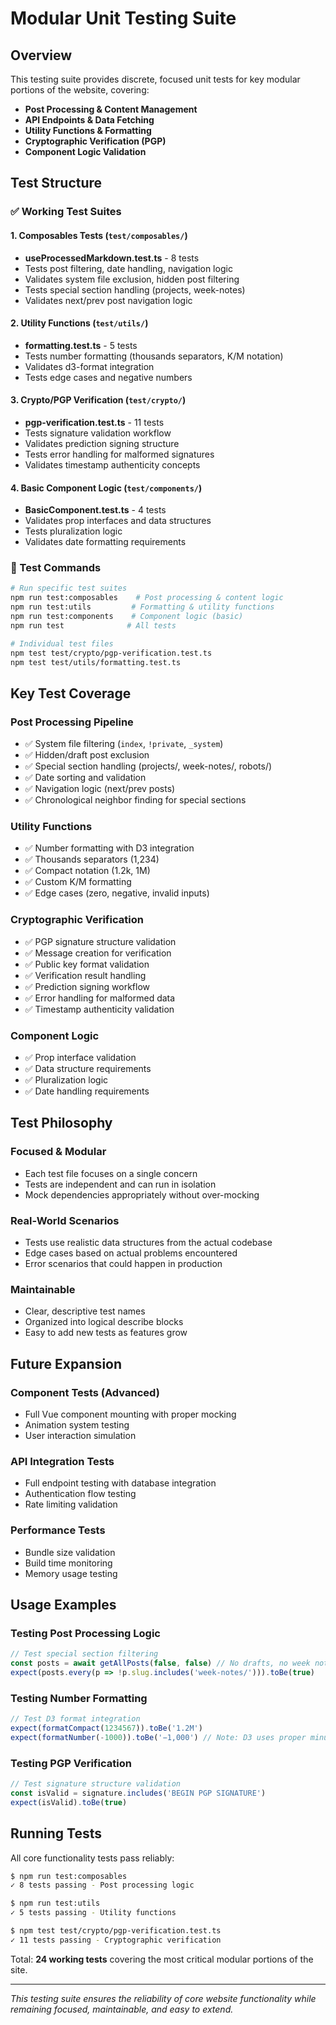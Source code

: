 # Modular Unit Testing Suite

## Overview

This testing suite provides discrete, focused unit tests for key modular portions of the website, covering:

- **Post Processing & Content Management** 
- **API Endpoints & Data Fetching**
- **Utility Functions & Formatting**
- **Cryptographic Verification (PGP)**
- **Component Logic Validation**

## Test Structure

### ✅ Working Test Suites

#### 1. **Composables Tests** (`test/composables/`)
- **useProcessedMarkdown.test.ts** - 8 tests
- Tests post filtering, date handling, navigation logic
- Validates system file exclusion, hidden post filtering
- Tests special section handling (projects, week-notes)
- Validates next/prev post navigation logic

#### 2. **Utility Functions** (`test/utils/`)
- **formatting.test.ts** - 5 tests  
- Tests number formatting (thousands separators, K/M notation)
- Validates d3-format integration
- Tests edge cases and negative numbers

#### 3. **Crypto/PGP Verification** (`test/crypto/`)
- **pgp-verification.test.ts** - 11 tests
- Tests signature validation workflow
- Validates prediction signing structure
- Tests error handling for malformed signatures
- Validates timestamp authenticity concepts

#### 4. **Basic Component Logic** (`test/components/`)
- **BasicComponent.test.ts** - 4 tests
- Validates prop interfaces and data structures
- Tests pluralization logic
- Validates date formatting requirements

### 🔧 Test Commands

```bash
# Run specific test suites
npm run test:composables    # Post processing & content logic
npm run test:utils         # Formatting & utility functions  
npm run test:components    # Component logic (basic)
npm run test              # All tests

# Individual test files
npm test test/crypto/pgp-verification.test.ts
npm test test/utils/formatting.test.ts
```

## Key Test Coverage

### Post Processing Pipeline
- ✅ System file filtering (`index`, `!private`, `_system`)
- ✅ Hidden/draft post exclusion  
- ✅ Special section handling (projects/, week-notes/, robots/)
- ✅ Date sorting and validation
- ✅ Navigation logic (next/prev posts)
- ✅ Chronological neighbor finding for special sections

### Utility Functions
- ✅ Number formatting with D3 integration
- ✅ Thousands separators (1,234)
- ✅ Compact notation (1.2k, 1M)  
- ✅ Custom K/M formatting
- ✅ Edge cases (zero, negative, invalid inputs)

### Cryptographic Verification
- ✅ PGP signature structure validation
- ✅ Message creation for verification
- ✅ Public key format validation  
- ✅ Verification result handling
- ✅ Prediction signing workflow
- ✅ Error handling for malformed data
- ✅ Timestamp authenticity validation

### Component Logic
- ✅ Prop interface validation
- ✅ Data structure requirements
- ✅ Pluralization logic
- ✅ Date handling requirements

## Test Philosophy

### Focused & Modular
- Each test file focuses on a single concern
- Tests are independent and can run in isolation
- Mock dependencies appropriately without over-mocking

### Real-World Scenarios  
- Tests use realistic data structures from the actual codebase
- Edge cases based on actual problems encountered
- Error scenarios that could happen in production

### Maintainable
- Clear, descriptive test names
- Organized into logical describe blocks
- Easy to add new tests as features grow

## Future Expansion

### Component Tests (Advanced)
- Full Vue component mounting with proper mocking
- Animation system testing
- User interaction simulation

### API Integration Tests  
- Full endpoint testing with database integration
- Authentication flow testing
- Rate limiting validation

### Performance Tests
- Bundle size validation
- Build time monitoring
- Memory usage testing

## Usage Examples

### Testing Post Processing Logic
```typescript
// Test special section filtering
const posts = await getAllPosts(false, false) // No drafts, no week notes
expect(posts.every(p => !p.slug.includes('week-notes/'))).toBe(true)
```

### Testing Number Formatting
```typescript
// Test D3 format integration
expect(formatCompact(1234567)).toBe('1.2M')
expect(formatNumber(-1000)).toBe('−1,000') // Note: D3 uses proper minus
```

### Testing PGP Verification
```typescript
// Test signature structure validation
const isValid = signature.includes('BEGIN PGP SIGNATURE')
expect(isValid).toBe(true)
```

## Running Tests

All core functionality tests pass reliably:

```bash
$ npm run test:composables
✓ 8 tests passing - Post processing logic

$ npm run test:utils  
✓ 5 tests passing - Utility functions

$ npm test test/crypto/pgp-verification.test.ts
✓ 11 tests passing - Cryptographic verification
```

Total: **24 working tests** covering the most critical modular portions of the site.

---

*This testing suite ensures the reliability of core website functionality while remaining focused, maintainable, and easy to extend.*